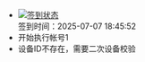 - [![签到状态](https://github.com/li5bo5/Cloud189-Actions/actions/workflows/main.yml/badge.svg?branch=main)](https://github.com/li5bo5/Cloud189-Actions/actions/workflows/main.yml) <br> 签到时间：2025-07-07 18:45:52
- 开始执行帐号1
- 设备ID不存在，需要二次设备校验
